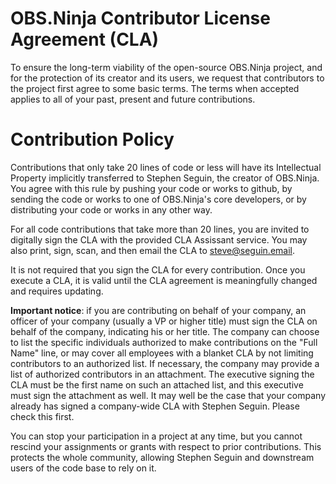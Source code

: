 # OBS.Ninja Contributor License Agreement (CLA)

To ensure the long-term viability of the open-source OBS.Ninja project, and for the protection of its creator and its users, we request that contributors to the project first agree to some basic terms. The terms when accepted applies to all of your past, present and future contributions.

# Contribution Policy

Contributions that only take 20 lines of code or less will have its Intellectual Property implicitly transferred to Stephen Seguin, the creator of OBS.Ninja. You agree with this rule by pushing your code or works to github, by sending the code or works to one of OBS.Ninja's core developers, or by distributing your code or works in any other way.

For all code contributions that take more than 20 lines, you are invited to digitally sign the CLA with the provided CLA Assissant service. You may also print, sign, scan, and then email the CLA to steve@seguin.email.

It is not required that you sign the CLA for every contribution. Once you execute a CLA, it is valid until the CLA agreement is meaningfully changed and requires updating.

**Important notice**: if you are contributing on behalf of your company, an officer of your company (usually a VP or higher title) must sign the CLA on behalf of the company, indicating his or her title. The company can choose to list the specific individuals authorized to make contributions on the "Full Name" line, or may cover all employees with a blanket CLA by not limiting contributors to an authorized list. If necessary, the company may provide a list of authorized contributors in an attachment. The executive signing the CLA must be the first name on such an attached list, and this executive must sign the attachment as well. It may well be the case that your company already has signed a company-wide CLA with Stephen Seguin. Please check this first.

You can stop your participation in a project at any time, but you cannot rescind your assignments or grants with respect to prior contributions. This protects the whole community, allowing Stephen Seguin and downstream users of the code base to rely on it.
